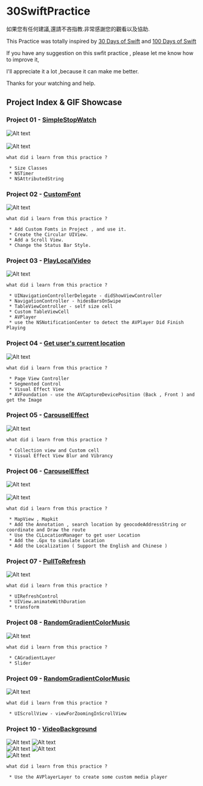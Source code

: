 # 30SwiftPractice

如果您有任何建議,還請不吝指教.非常感謝您的觀看以及協助.

This Practice was totally inspired by [30 Days of Swift](https://github.com/allenwong/30DaysofSwift) and [100 Days of Swift](http://samvlu.com/index.html)

If you have any suggestion on this swfit practice , please let me know how to improve it, 

I'll appreciate it a lot ,because it can make me better. 

Thanks for your watching and help.

## Project Index & GIF Showcase ##

### Project 01 - [SimpleStopWatch](https://github.com/q2650108/30SwiftPractice/tree/master/Project%2001%20-%20SimpleStopWatch)

![Alt text](https://github.com/q2650108/30SwiftPractice/blob/master/Project%2001%20-%20SimpleStopWatch/1_1.gif?raw=true)
<br />
<br />
![Alt text](https://github.com/q2650108/30SwiftPractice/blob/master/Project%2001%20-%20SimpleStopWatch/1_2.gif?raw=true)


```
what did i learn from this practice ? 
 
 * Size Classes
 * NSTimer
 * NSAttributedString
```
 
### Project 02 -  [CustomFont](https://github.com/q2650108/30SwiftPractice/tree/master/Project%2002%20-%20CustomFont)

![Alt text](https://github.com/q2650108/30SwiftPractice/blob/master/Project%2002%20-%20CustomFont/2_1.gif?raw=true)
<br />


```
what did i learn from this practice ? 
 
 * Add Custom Fomts in Project , and use it.
 * Create the Circular UIView.
 * Add a Scroll View.
 * Change the Status Bar Style.
```
 
### Project 03 - [PlayLocalVideo](https://github.com/q2650108/30SwiftPractice/tree/master/Project%2003%20-%20Play%20Local%20Video)

![Alt text](https://github.com/q2650108/30SwiftPractice/blob/master/Project%2003%20-%20Play%20Local%20Video/3_1.gif?raw=true)
<br />


```
what did i learn from this practice ? 
 
 * UINavigationControllerDelegate - didShowViewController 
 * NavigationController - hidesBarsOnSwipe
 * TableViewController - self size cell
 * Custom TableViewCell 
 * AVPlayer
 * use the NSNotificationCenter to detect the AVPlayer Did Finish Playing
```

### Project 04 - [Get user's current location](https://github.com/q2650108/30SwiftPractice/tree/master/Project%2004%20-%20SnapChatMenu)

![Alt text](https://github.com/q2650108/30SwiftPractice/blob/master/Project%2004%20-%20SnapChatMenu/4_1.gif?raw=true)
<br />


```
what did i learn from this practice ? 
 
 * Page View Controller 
 * Segmented Control
 * Visual Effect View
 * AVFoundation - use the AVCaptureDevicePosition (Back , Front ) and get the Image
```

### Project 05 - [CarouselEffect](https://github.com/q2650108/30SwiftPractice/tree/master/Project%2005%20-%20CarouselEffect)

![Alt text](https://github.com/q2650108/30SwiftPractice/blob/master/Project%2005%20-%20CarouselEffect/5_1.gif?raw=true)
<br />


```
what did i learn from this practice ? 
 
 * Collection view and Custom cell
 * Visual Effect View Blur and Vibrancy
```

### Project 06 - [CarouselEffect](https://github.com/q2650108/30SwiftPractice/tree/master/Project%2006%20-%20Get%20user's%20current%20location)

![Alt text](https://github.com/q2650108/30SwiftPractice/blob/master/Project%2006%20-%20Get%20user's%20current%20location/6_1.gif?raw=true)
<br />
<br />
![Alt text](https://github.com/q2650108/30SwiftPractice/blob/master/Project%2006%20-%20Get%20user's%20current%20location/6_2.gif?raw=true)


```
what did i learn from this practice ? 
 
 * MapView , Mapkit
 * Add the Annotation , search location by geocodeAddressString or coordinate and Draw the route
 * Use the CLLocationManager to get user Location
 * Add the .Gpx to simulate Location
 * Add the Localization ( Support the English and Chinese )
```

### Project 07 - [PullToRefresh](https://github.com/q2650108/30SwiftPractice/tree/master/Project%2007%20-%20PullToRefresh)

![Alt text](https://github.com/q2650108/30SwiftPractice/blob/master/Project%2007%20-%20PullToRefresh/7_1.gif?raw=true)
<br />


```
what did i learn from this practice ? 
 
 * UIRefreshControl
 * UIView.animateWithDuration
 * transform

```

### Project 08 - [RandomGradientColorMusic](https://github.com/q2650108/30SwiftPractice/tree/master/Project%2008%20-%20RandomGradientColorMusic)

![Alt text](https://github.com/q2650108/30SwiftPractice/blob/master/Project%2008%20-%20RandomGradientColorMusic/8_1.gif?raw=true)
<br />


```
what did i learn from this practice ? 
 
 * CAGradientLayer
 * Slider

```

### Project 09 - [RandomGradientColorMusic](https://github.com/q2650108/30SwiftPractice/tree/master/Project%2009%20-%20ImageScroller)

![Alt text](https://github.com/q2650108/30SwiftPractice/blob/master/Project%2009%20-%20ImageScroller/9_1.gif?raw=true)
<br />


```
what did i learn from this practice ? 
 
 * UIScrollView - viewForZoomingInScrollView

```
### Project 10 - [VideoBackground](https://github.com/q2650108/30SwiftPractice/tree/master/Project%2010%20-%20VideoBackground)

![Alt text](https://github.com/q2650108/30SwiftPractice/blob/master/Project%2010%20-%20VideoBackground/10_1.gif?raw=true)
![Alt text](https://github.com/q2650108/30SwiftPractice/blob/master/Project%2010%20-%20VideoBackground/10_2.gif?raw=true)
<br />
![Alt text](https://github.com/q2650108/30SwiftPractice/blob/master/Project%2010%20-%20VideoBackground/10_3.gif?raw=true)
![Alt text](https://github.com/q2650108/30SwiftPractice/blob/master/Project%2010%20-%20VideoBackground/10_4.gif?raw=true)
<br />
![Alt text](https://github.com/q2650108/30SwiftPractice/blob/master/Project%2010%20-%20VideoBackground/10_5.gif?raw=true)
<br />

```
what did i learn from this practice ? 
 
 * Use the AVPlayerLayer to create some custom media player

```
